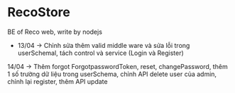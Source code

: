 # RecoStore

BE of Reco web, write by nodejs

- 13/04 -> Chỉnh sửa thêm valid middle ware và sửa lỗi trong userSchemal, tách control và service (Login và Register)

14/04 -> Thêm forgot ForgotpasswordToken, reset, changePassword, thêm 1 số trường dữ liệu trong userSchema, chỉnh API delete user của admin, chỉnh lại register, thêm API update
